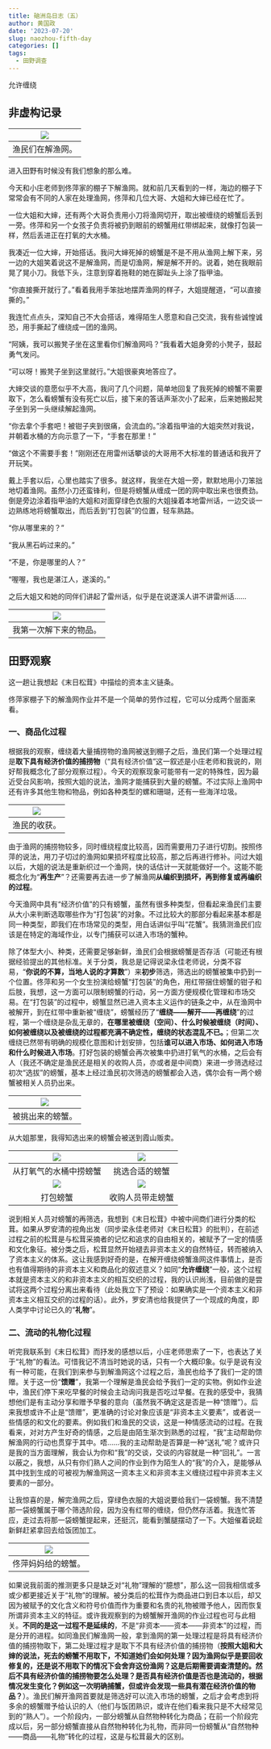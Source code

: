 ```yaml
---
title: 硇洲岛日志（五）
author: 黄国政
date: '2023-07-20'
slug: naozhou-fifth-day
categories: []
tags:
  - 田野调查
---
```


允许缠绕

<!--more-->

## 非虚构记录

|![](/images/posts/2023/07/07-20-work.jpg)|
|:-:|
|渔民们在解渔网。|

进入田野有时候没有我们想象的那么难。

今天和小庄老师到佟萍家的棚子下解渔网。就和前几天看到的一样，海边的棚子下常常会有不同的人家在处理渔网，佟萍和几位大哥、大姐和大婶已经在忙了。

一位大姐和大婶，还有两个大哥负责用小刀将渔网切开，取出被缠绕的螃蟹后丢到一旁。佟萍和另一个女孩子负责将被扔到眼前的螃蟹用红带绑起来，就像打包装一样，然后丢进正在打氧的大水桶。

我凑近一位大婶，开始搭话。我问大婶死掉的螃蟹是不是不用从渔网上解下来，另一边的大姐笑着说这不是解渔网，而是切渔网，解是解不开的。说着，她在我眼前晃了晃小刀。我低下头，注意到穿着拖鞋的她在脚趾头上涂了指甲油。

“你直接撕开就行了。”看着我用手笨拙地摆弄渔网的样子，大姐提醒道，“可以直接撕的。”

我连忙点点头，深知自己不大会搭话，难得陌生人愿意和自己交流，我有些诚惶诚恐，用手撕起了缠绕成一团的渔网。

“阿姨，我可以搬凳子坐在这里看你们解渔网吗？”我看着大姐身旁的小凳子，鼓起勇气发问。

“可以呀！搬凳子坐到这里就行。”大姐很豪爽地答应了。

大婶交谈的意愿似乎不大高，我问了几个问题，简单地回复了我死掉的螃蟹不需要取下，怎么看螃蟹有没有死亡以后，接下来的答话声渐次小了起来，后来她搬起凳子坐到另一头继续解起渔网。

“你去拿个手套吧！被钳子夹到很痛，会流血的。”涂着指甲油的大姐突然对我说，并朝着水桶的方向示意了一下，“手套在那里！”

“做这个不需要手套！”刚刚还在用雷州话攀谈的大哥用不大标准的普通话和我开了开玩笑。

戴上手套以后，心里也踏实了很多。就这样，我坐在大姐一旁，默默地用小刀笨拙地切着渔网。虽然小刀还蛮锋利，但是将螃蟹从缠成一团的网中取出来也很费劲。倒是旁边涂着指甲油的大姐和对面穿绿色衣服的大姐操着本地雷州话，一边交谈一边熟练地将螃蟹取出，而后丢到“打包装”的位置，轻车熟路。

“你从哪里来的？”

“我从黑石屿过来的。”

“不是，你是哪里的人？”

“喔喔，我也是湛江人，遂溪的。”

之后大姐又和她的同伴们讲起了雷州话，似乎是在说遂溪人讲不讲雷州话……

|![](/images/posts/2023/07/07-20-jieyuwang.jpg)|
|:-:|
|我第一次解下来的物品。|

## 田野观察

这一趟让我想起《末日松茸》中描绘的资本主义链条。

佟萍家棚子下的解渔网作业并不是一个简单的劳作过程，它可以分成两个层面来看。

### 一、商品化过程

根据我的观察，缠绕着大量捕捞物的渔网被送到棚子之后，渔民们第一个处理过程是**取下具有经济价值的捕捞物**（“具有经济价值”这一叙述是小庄老师和我说的，刚好帮我概念化了部分观察过程）。今天的观察现象可能带有一定的特殊性，因为最近受台风影响，按照大姐的说法，渔网才能捕获到大量的螃蟹。不过实际上渔网中还有许多其他生物和物品，例如各种类型的螺和珊瑚，还有一些海洋垃圾。

|![](/images/posts/2023/07/07-20-good.jpg)|
|:-:|
|渔民的收获。|

由于渔网的捕捞物较多，同时缠绕程度比较高，因而需要用刀子进行切割。按照佟萍的说法，用刀子切过的渔网如果损坏程度比较高，那之后再进行修补。问过大姐以后，大姐的说法是重新织过一个渔网，快的话估计一天就能做好一个。这能不能概念化为“**再生产**”？还需要再去进一步了解渔网**从编织到损坏，再到修复或再编织的过程**。

今天渔网中具有“经济价值”的只有螃蟹，虽然有很多种类型，但看起来渔民们主要从大小来判断选取哪些作为“打包装”的对象。不过比较大的那部分看起来基本都是同一种类型，即我们在市场常见的类型，用白话讲似乎叫“花蟹”。我猜测渔民们应该是在特定的海域作业，以专门捕获可以进入市场的蟹种。

除了体型大小、种类，还需要足够新鲜，渔民们会根据螃蟹是否存活（可能还有根据经验提出的其他标准。关于分类，我总是记得说梁永佳老师说，分类不容易，“**你说的不算，当地人说的才算数**”）来**初步**筛选，筛选出的螃蟹被集中扔到一个位置。佟萍和另一个女生扮演给螃蟹“打包装”的角色，用红带捆住螃蟹的钳子和后肢，我想，这一方面可以限制螃蟹的行动，另一方面方便规模化管理和市场交易。在“打包装”的过程中，螃蟹显然已进入资本主义运作的链条之中，从在渔网中被解开，到在红带中重新被“缠绕”，螃蟹经历了“**缠绕——解开——再缠绕**”的过程，第一个缠绕是杂乱无章的，**在哪里被缠绕（空间）、什么时候被缠绕（时间）、如何被缠绕以及被缠绕的过程都充满不确定性，缠绕的状态混乱不已。**；但第二次缠绕已然带有明确的规模化意图和计划安排，包括**谁可以进入市场、如何进入市场和什么时候进入市场**。打好包装的螃蟹会再次被集中扔进打氧气的水桶，之后会有人（我还不确定是渔民还是相关的收购人员，亦或者是中间商）来进一步筛选经过初次“选拔”的螃蟹，基本上经过渔民初次筛选的螃蟹都会入选，偶尔会有一两个螃蟹被相关人员扔出来。

|![](/images/posts/2023/07/07-20-residual.jpg)|
|:-:|
|被挑出来的螃蟹。|

从大姐那里，我得知选出来的螃蟹会被送到霞山贩卖。

|![](/images/posts/2023/07/07-20-capital1.jpg)|![](/images/posts/2023/07/07-20-capital2.jpg)|
|:-:|:-:|
|从打氧气的水桶中捞螃蟹|挑选合适的螃蟹|
|![](/images/posts/2023/07/07-20-capital3.jpg)|![](/images/posts/2023/07/07-20-capital4.jpg)|
|打包螃蟹|收购人员带走螃蟹|

说到相关人员对螃蟹的再筛选，我想到《末日松茸》中被中间商们进行分类的松茸。如果从罗安清的视角出发（同步梁永佳老师对《末日松茸》的批判），在前述过程之前的松茸是与松茸采摘者的记忆和追求的自由相关的，被赋予了一定的情感和文化象征。被分类之后，松茸显然开始褪去非资本主义的自然特征，转而被纳入了资本主义的体系。这让我感到好奇的是，在解开缠绕螃蟹渔网这件事情上，是否也有值得期待的非资本主义和商品化的叙述意义？如同“**允许缠绕**”一般，这个过程本就是资本主义的和非资本主义的相互交织的过程，我的认识尚浅，目前做的是尝试将这两个过程分离出来看待（此处我立下了预设：如果确实是一个资本主义和非资本主义相互交织的过程的话）。此外，罗安清也给我提供了一个现成的角度，即人类学中讨论已久的“**礼物**”。

### 二、流动的礼物化过程

听完我联系到《末日松茸》而抒发的感想以后，小庄老师思索了一下，也表达了关于“礼物”的看法。可惜我记不清当时她说的话，只有一个大概印象。似乎是说有没有一种可能，在我们到来参与到解渔网这个过程之后，渔民也给予了我们一定的馈赠。关于这一份“**馈赠**”，我第一个理解是渔民会给予我们一定的实物。例如作业途中，渔民们停下来吃早餐的时候会主动询问我是否吃过早餐。在我的感受中，我猜想他们是有主动分享和赠予早餐的意向（虽然我不确定这是否是一种“馈赠”）。后来我想或许不止是“馈赠”，更准确的讨论对象应该是“非资本主义要素”，或者说一些情感的和文化的要素。例如我们和渔民的交谈，这是一种情感流动的过程。在我看来，对对方产生好奇的情感，之后是由陌生渐次到熟悉的过程，“我”主动帮助你解渔网的行动也贯穿于其中。唔……我的主动帮助是否算是一种“送礼”呢？或许只是我的当方面理解，我会认为你和“我”的交谈，交谈的内容就是一种“回礼”。一言以蔽之，我想，从只有你们熟人之间的作业到作为陌生人的“我”的介入，是能够从其中找到生成的可被视为解渔网这一资本主义和非资本主义缠绕过程中非资本主义要素的一部分。

让我惊喜的是，解完渔网之后，穿绿色衣服的大姐说要给我们一袋螃蟹。我不清楚那一袋螃蟹属于哪个筛选阶段，因为没有红带的缠绕，但仍然存活着。我连忙答应，走过去将那一袋螃蟹提起来，还挺沉，能看到蟹腿摆动了一下。大姐催着说趁新鲜赶紧拿回去给饭团加工。

|![](/images/posts/2023/07/07-20-gift.jpg)|
|:-:|
|佟萍妈妈给的螃蟹。|

如果说我前面的推测更多只是缺乏对“礼物”理解的“臆想”，那么这一回我相信或多或少都更接近关于“礼物”的理解。被分类后的松茸作为商品进口到日本以后，却又因为被赋予的文化含义和符号价值而作为重要和名贵的礼物被赠予他人，因而恢复所谓非资本主义的特征。或许我观察到的为螃蟹解开渔网的作业过程也可与此相关。**不同的是这一过程不是延续的**，不是“非资本——资本——非资本”的过程，而是分开的进程。如同渔民们解渔网一般，拿到渔网的第一处理过程是将具有经济价值的捕捞物取下，第二处理过程才是取下不具有经济价值的捕捞物（**按照大姐和大婶的说法，死去的螃蟹不用取下，不知道她们会如何处理？因为渔网似乎是要回收修复的，还是说不用取下的情况下会舍弃这份渔网？这是后期需要调查清楚的。然后不具有经济价值的捕捞物要怎么处理？是否具有经济价值是否也是流动的，根据情况发生变化？例如这一次明确捕蟹，但或许会发现一些具有潜在经济价值的物品？**）。渔民们解开渔网首要就是筛选好可以流入市场的螃蟹，之后才会考虑到将多余的螃蟹赠予给认识的人（他们与饭团熟识，或许在他们看来我只是不大经常见到的“熟人”）。一个阶段内，一部分螃蟹从自然物种转化为商品；在前一个阶段完成以后，另一部分螃蟹直接从自然物种转化为礼物，而非同一份螃蟹从“自然物种——商品——礼物”转化的过程，这是与松茸最大的区别。

## 